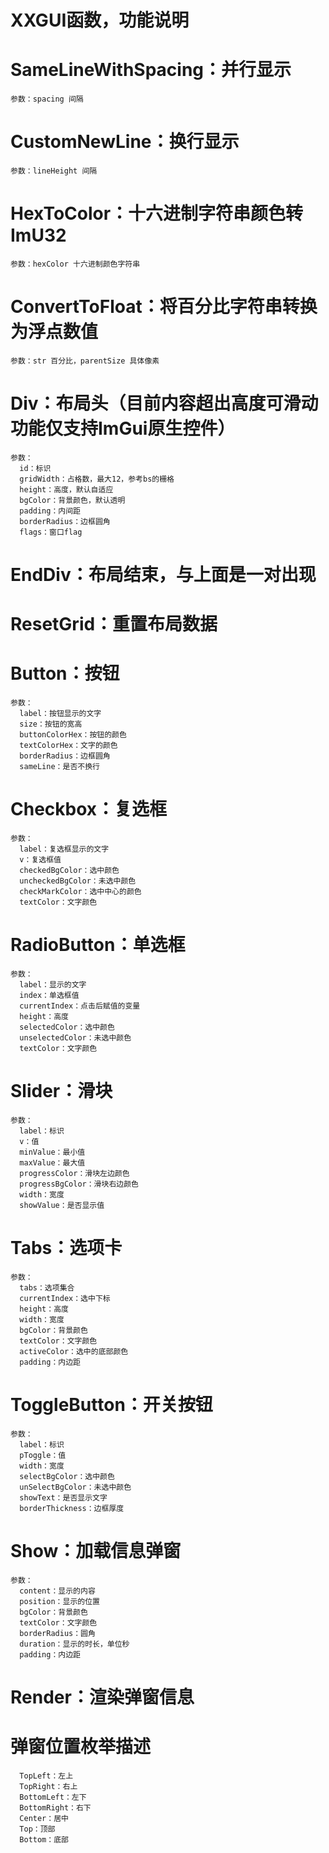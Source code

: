 # XXGUI函数，功能说明
  
  # SameLineWithSpacing：并行显示
    参数：spacing 间隔
  # CustomNewLine：换行显示
    参数：lineHeight 间隔
  # HexToColor：十六进制字符串颜色转ImU32
    参数：hexColor 十六进制颜色字符串
  # ConvertToFloat：将百分比字符串转换为浮点数值
    参数：str 百分比，parentSize 具体像素
  # Div：布局头（目前内容超出高度可滑动功能仅支持ImGui原生控件）
    参数：
      id：标识
      gridWidth：占格数，最大12，参考bs的栅格
      height：高度，默认自适应
      bgColor：背景颜色，默认透明
      padding：内间距
      borderRadius：边框圆角
      flags：窗口flag
  # EndDiv：布局结束，与上面是一对出现
  # ResetGrid：重置布局数据
  # Button：按钮
    参数：
      label：按钮显示的文字
      size：按钮的宽高
      buttonColorHex：按钮的颜色
      textColorHex：文字的颜色
      borderRadius：边框圆角
      sameLine：是否不换行
  # Checkbox：复选框
    参数：
      label：复选框显示的文字
      v：复选框值
      checkedBgColor：选中颜色
      uncheckedBgColor：未选中颜色
      checkMarkColor：选中中心的颜色
      textColor：文字颜色
  # RadioButton：单选框
    参数：
      label：显示的文字
      index：单选框值
      currentIndex：点击后赋值的变量
      height：高度
      selectedColor：选中颜色
      unselectedColor：未选中颜色
      textColor：文字颜色
  # Slider：滑块
    参数：
      label：标识
      v：值
      minValue：最小值
      maxValue：最大值
      progressColor：滑块左边颜色
      progressBgColor：滑块右边颜色
      width：宽度
      showValue：是否显示值
  # Tabs：选项卡
    参数：
      tabs：选项集合
      currentIndex：选中下标
      height：高度
      width：宽度
      bgColor：背景颜色
      textColor：文字颜色
      activeColor：选中的底部颜色
      padding：内边距
  # ToggleButton：开关按钮
    参数：
      label：标识
      pToggle：值
      width：宽度
      selectBgColor：选中颜色
      unSelectBgColor：未选中颜色
      showText：是否显示文字
      borderThickness：边框厚度
  # Show：加载信息弹窗
    参数：
      content：显示的内容
      position：显示的位置
      bgColor：背景颜色
      textColor：文字颜色
      borderRadius：圆角
      duration：显示的时长，单位秒
      padding：内边距
  # Render：渲染弹窗信息

  # 弹窗位置枚举描述
      TopLeft：左上
      TopRight：右上
      BottomLeft：左下
      BottomRight：右下
      Center：居中
      Top：顶部
      Bottom：底部
  

